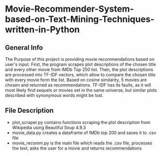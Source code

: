 # Movie-Recommender-System-based-on-Text-Mining-Techniques-written-in-Python

## General Info
The Purpose of this project is providing movie recommendations based on user's input. First, the program scrapes plot descriptions of the chosen title and every other movie from IMDb Top 250 list. Then, the plot descriptions are processed into TF-IDF vectors, which allow to compare the chosen title with every movie form the list. Based on cosine similarity, 5 movies are chosen and returned as recommendations. TF-IDF has its faults, as it will most likely find sequels or movies set in the same universe, but similar plots described with synonymous words might be lost.

## File Description
* plot_scraper.py contains functions scraping the plot description from Wikipedia using Beautiful Soup 4.9.3
* movie_data.py creates a dataframe of IMDb top 200 and saves it to .csv file
* movie_recomm.py is the main file which reads the .csv file, processes the text, asks the user for a movie and returns recommendations
